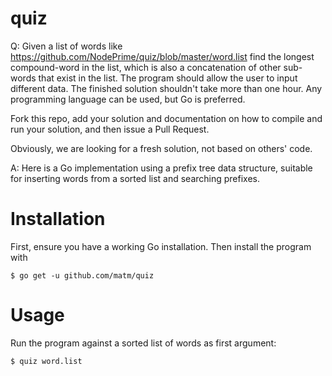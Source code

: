 # quiz


Q: Given a list of words like https://github.com/NodePrime/quiz/blob/master/word.list find the longest compound-word in the list, which is also a concatenation of other sub-words that exist in the list. The program should allow the user to input different data. The finished solution shouldn't take more than one hour. Any programming language can be used, but Go is preferred.


Fork this repo, add your solution and documentation on how to compile and run your solution, and then issue a Pull Request. 

Obviously, we are looking for a fresh solution, not based on others' code.

A: Here is a Go implementation using a prefix tree data structure, suitable for inserting words from a sorted list and searching prefixes.

# Installation

First, ensure you have a working Go installation. Then install the program with
```
$ go get -u github.com/matm/quiz
```

# Usage

Run the program against a sorted list of words as first argument:
```
$ quiz word.list
```
